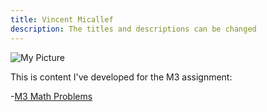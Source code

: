 ```yaml
---
title: Vincent Micallef
description: The titles and descriptions can be changed
---
```



![My Picture]()

This is content I've developed for the M3 assignment:

-[M3 Math Problems](/math/index.md)
